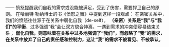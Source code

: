 ——
愤怒提醒我们自我的需求或没能被满足，受到了伤害，需要捍卫自己的原则。
在哈丽特·勒纳博士的书《愤怒之舞》中提到这样一段观点：
在亲密关系中，我们的愤怒往往源于在关系中弱化自我（de-self）。
**（亲密）关系是“我”与“我们”的平衡**，过多强调“我”会让双方貌合神离，一遇到需求的冲突便容易结束关系；
**弱化自我，则意味着在关系中过多地强调了“我们”，而忽略了“我”的需求，在关系中放弃了自己的责任感和控制力，这让“我”的需求不被看见、不被承认。**

